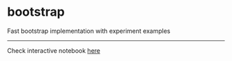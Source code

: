 # bootstrap
Fast bootstrap implementation with experiment examples
___
Check interactive notebook [here](https://mybinder.org/v2/git/https%3A%2F%2Fgithub.com%2Ftimofeytkachenko%2Fbootstrap/main?labpath=https%3A%2F%2Fgithub.com%2Ftimofeytkachenko%2Fbootstrap%2Fblob%2Fmain%2Fbootstrap_experiment.ipynb)